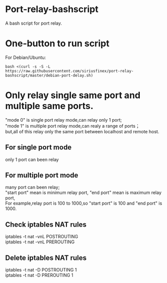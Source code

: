# Port-relay-bashscript
A bash script for port relay.

# One-button to run script  
For Debian/Ubuntu:  

```
bash <(curl -s -S -L https://raw.githubusercontent.com/siriusfinex/port-relay-bashscript/master/debian-port-delay.sh)
```

# Only relay single same port and multiple same ports.
"mode 0" is single port relay mode,can relay only 1 port;  
"mode 1" is multiple port relay mode,can realy a range of ports；   
but,all of this relay only the same port between localhost and remote host.
## For single port mode
only 1 port can been relay
## For multiple port mode
many port can been relay;  
"start port" mean is minimum relay port, "end port" mean is maximum relay port,  
For example,relay port is 100 to 1000,so "start port" is 100 and "end port" is 1000.
## Check iptables NAT rules
iptables -t nat -vnL POSTROUTING  
iptables -t nat -vnL PREROUTING
## Delete iptables NAT rules
iptables -t nat -D POSTROUTING 1  
iptables -t nat -D PREROUTING 1
